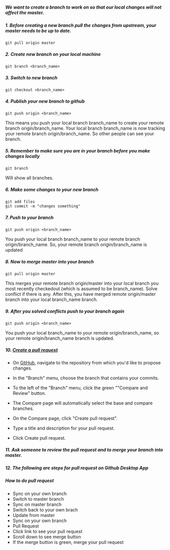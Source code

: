 ##### We want to create a branch to work on so that our local changes will not affect the master.

##### 1. Before creating a new branch pull the changes from upstream, your master needs to be up to date.
```
git pull origin master
```

##### 2. Create new branch on your local machine
```
git branch <branch_name>
```
##### 3. Switch to new branch
```
git checkout <branch_name>
```
##### 4. Publish your new branch to github
```
git push origin <branch_name>
```
This means you push your local branch branch_name to create your remote branch origin/branch_name. Your local branch branch_name is now tracking your remote branch origin/branch_name.
So other people can see your branch.

##### 5. Remember to make sure you are in your branch before you make changes locally
```
git branch
```
Will show all branches.
##### 6. Make some changes to your new branch
```
git add files
git commit -m "changes something"
```
##### 7. Push to your branch
```
git push origin <branch_name>
```
You push your local branch branch_name to your remote branch origin/branch_name. So, your remote branch origin/branch_name is updated
##### 8. Now to merge master into your branch
```
git pull origin master
```
This merges your remote branch origin/master into your local branch you most recently checkedout (which is assumed to be branch_name). Solve conflict if there is any. After this, you have merged remote origin/master branch into your local branch_name branch. 
##### 9. After you solved conflicts push to your branch again
```
git push origin <branch_name>
```
You push your local branch_name to your remote origin/branch_name, so your remote origin/branch_name branch is updated.
##### 10. [Create a pull request](https://help.github.com/articles/creating-a-pull-request/)
* On [GitHub](https://github.com/cse103/Webwork_AdaptiveHints), navigate to the repository from which you'd like to propose changes.

* In the "Branch" menu, choose the branch that contains your commits.

* To the left of the "Branch" menu, click the green ""Compare and Review" button.

* The Compare page will automatically select the base and compare branches.

* On the Compare page, click "Create pull request".

* Type a title and description for your pull request.

* Click Create pull request.

##### 11. Ask someone to review the pull request and to merge your branch into master.

##### 12. The following are steps for pull request on Github Desktop App
##### How to do pull request

* Sync on your own branch
* Switch to master branch
* Sync on master branch
* Switch back to your own brach
* Update from master
* Sync on your own branch
* Pull Request
* Click link to see your pull request
* Scroll down to see merge button
* If the merge button is green, merge your pull request
